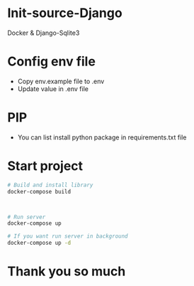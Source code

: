# Init-source-Django
Docker &amp; Django-Sqlite3

# Config env file
- Copy env.example file to .env
- Update value in .env file

# PIP
- You can list install python package in requirements.txt file

# Start project
```bash
# Build and install library
docker-compose build



# Run server
docker-compose up

# If you want run server in background
docker-compose up -d
```

# Thank you so much
